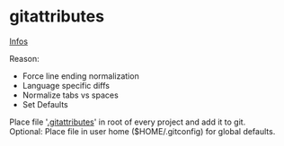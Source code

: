 # gitattributes

[Infos](http://git-scm.com/book/en/Customizing-Git-Git-Attributes)

Reason:

- Force line ending normalization
- Language specific diffs
- Normalize tabs vs spaces
- Set Defaults

Place file '[.gitattributes](https://github.com/namics/frontend-defaults-cli/blob/master/templates/gitignore/gitattributes)' in root of every project and add it to git.  
Optional: Place file in user home (\$HOME/.gitconfig) for global defaults.
